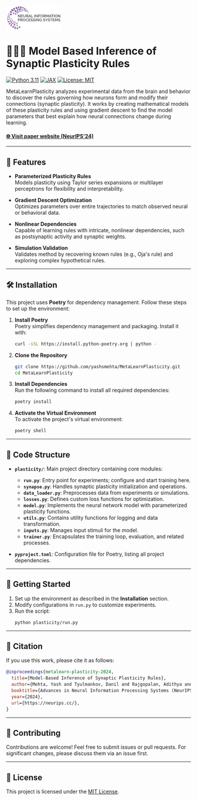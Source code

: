 <img src="./logo.svg" alt="NeurIPS Logo" style="width:30%; height:auto;" align="center"/>

# 🤖🔗🧠 Model Based Inference of Synaptic Plasticity Rules

[![Python 3.11](https://img.shields.io/badge/python-3.11-blue.svg?style=for-the-badge&logo=python)](https://docs.python.org/3/whatsnew/3.11.html)
[![JAX](https://img.shields.io/badge/Framework-JAX-important?style=for-the-badge&logo=apache-kafka)](https://github.com/google/jax)
[![License: MIT](https://img.shields.io/badge/License-MIT-yellow.svg?style=for-the-badge&logo=open-source-initiative)](https://github.com/countzerozzz/nodepert/edit/master/LICENSE.md)

MetaLearnPlasticity analyzes experimental data from the brain and behavior to discover the rules governing how neurons form and modify their connections (synaptic plasticity). It works by creating mathematical models of these plasticity rules and using gradient descent to find the model parameters that best explain how neural connections change during learning.
#### [🌐 Visit paper website (NeurIPS'24)](https://yashsmehta.com/plasticity-paper-website/)

---
## 🚀 Features

- **Parameterized Plasticity Rules**  
  Models plasticity using Taylor series expansions or multilayer perceptrons for flexibility and interpretability.

- **Gradient Descent Optimization**  
  Optimizes parameters over entire trajectories to match observed neural or behavioral data.

- **Nonlinear Dependencies**  
  Capable of learning rules with intricate, nonlinear dependencies, such as postsynaptic activity and synaptic weights.

- **Simulation Validation**  
  Validates method by recovering known rules (e.g., Oja's rule) and exploring complex hypothetical rules.
---

## 🛠 Installation

This project uses **Poetry** for dependency management. Follow these steps to set up the environment:

1. **Install Poetry**  
   Poetry simplifies dependency management and packaging. Install it with:
   ```bash
   curl -sSL https://install.python-poetry.org | python -
   ```

2. **Clone the Repository**  
   ```bash
   git clone https://github.com/yashsmehta/MetaLearnPlasticity.git
   cd MetaLearnPlasticity
   ```

3. **Install Dependencies**  
   Run the following command to install all required dependencies:
   ```bash
   poetry install
   ```

4. **Activate the Virtual Environment**  
   To activate the project's virtual environment:
   ```bash
   poetry shell
   ```

---

## 📂 Code Structure

- **`plasticity/`**: Main project directory containing core modules:
  - **`run.py`**: Entry point for experiments; configure and start training here.
  - **`synapse.py`**: Handles synaptic plasticity initialization and operations.
  - **`data_loader.py`**: Preprocesses data from experiments or simulations.
  - **`losses.py`**: Defines custom loss functions for optimization.
  - **`model.py`**: Implements the neural network model with parameterized plasticity functions.
  - **`utils.py`**: Contains utility functions for logging and data transformation.
  - **`inputs.py`**: Manages input stimuli for the model.
  - **`trainer.py`**: Encapsulates the training loop, evaluation, and related processes.

- **`pyproject.toml`**: Configuration file for Poetry, listing all project dependencies.

---

## 🧪 Getting Started

1. Set up the environment as described in the **Installation** section.
2. Modify configurations in `run.py` to customize experiments.
3. Run the script:
   ```bash
   python plasticity/run.py
   ```

---

## 📖 Citation

If you use this work, please cite it as follows:

```bibtex
@inproceedings{metalearn-plasticity-2024,
  title={Model-Based Inference of Synaptic Plasticity Rules},
  author={Mehta, Yash and Tyulmankov, Danil and Rajgopalan, Adithya and Turner, Glenn and Fitzgerald, James and Funke, Jan},
  booktitle={Advances in Neural Information Processing Systems (NeurIPS) 2024},
  year={2024},
  url={https://neurips.cc/},
}
```

---

## 🌟 Contributing

Contributions are welcome! Feel free to submit issues or pull requests. For significant changes, please discuss them via an issue first.

---

## 📜 License

This project is licensed under the [MIT License](https://github.com/countzerozzz/nodepert/edit/master/LICENSE.md).
